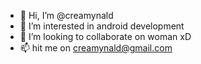 - 👋 Hi, I’m @creamynald
- 👀 I’m interested in android development
- 💞️ I’m looking to collaborate on woman xD
- 📫 hit me on creamynald@gmail.com

<!---
creamynald/re is a ✨ special ✨ repository because its `README.md` (this file) appears on your GitHub profile.
You can click the Preview link to take a look at your changes.
--->
